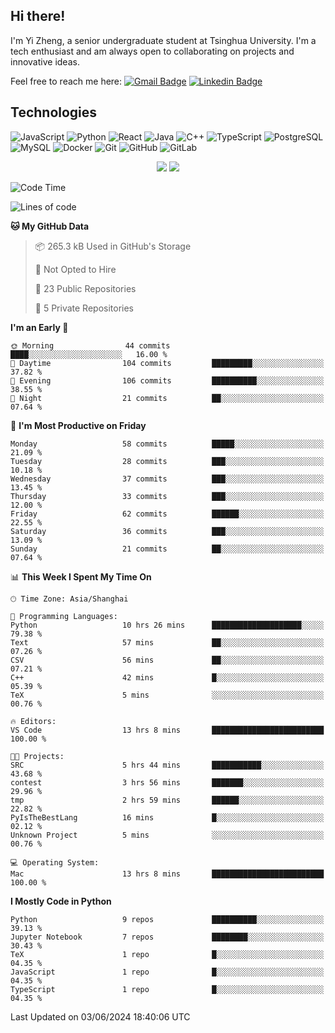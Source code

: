 ## Hi there!

I'm Yi Zheng, a senior undergraduate student at Tsinghua University. I'm a tech enthusiast and am always open to collaborating on projects and innovative ideas.

Feel free to reach me here: [![Gmail Badge](https://img.shields.io/badge/-zhengyi20thu@gmail.com-c14438?style=flat-square&logo=Gmail&logoColor=white&link=mailto:zhengyi20thu@gmail.com)](mailto:zhengyi20thu@gmail.com)
[![Linkedin Badge](https://img.shields.io/badge/-yizheng20-blue?style=flat-square&logo=Linkedin&logoColor=white&link=https://www.linkedin.com/in/yizheng20/)](https://www.linkedin.com/in/yi-zheng-mfe/)

## Technologies

![JavaScript](https://img.shields.io/badge/-JavaScript-black?style=flat-square&logo=javascript)
![Python](https://img.shields.io/badge/-Python-black?style=flat-square&logo=Python)
![React](https://img.shields.io/badge/-React-black?style=flat-square&logo=react)
![Java](https://img.shields.io/badge/-java-E34A86?style=flat-square&logo=java)
![C++](https://img.shields.io/badge/-C++-00599C?style=flat-square&logo=c)
![TypeScript](https://img.shields.io/badge/-TypeScript-007ACC?style=flat-square&logo=typescript)
![PostgreSQL](https://img.shields.io/badge/-PostgreSQL-336791?style=flat-square&logo=postgresql)
![MySQL](https://img.shields.io/badge/-MySQL-black?style=flat-square&logo=mysql)
![Docker](https://img.shields.io/badge/-Docker-black?style=flat-square&logo=docker)
![Git](https://img.shields.io/badge/-Git-black?style=flat-square&logo=git)
![GitHub](https://img.shields.io/badge/-GitHub-181717?style=flat-square&logo=github)
![GitLab](https://img.shields.io/badge/-GitLab-FCA121?style=flat-square&logo=gitlab)

<p align="center">
    <img src = "https://github-readme-stats.vercel.app/api?username=Zheng-Yi-git&show_icons=true&theme=yeblu&hide_border=true&count_private=true">
    <img src = "https://github-readme-stats.vercel.app/api/top-langs/?username=Zheng-Yi-git&hide=html,css&theme=yeblu&layout=compact&hide_border=true&count_private=true&langs_count=8">
</p>

<!--START_SECTION:waka-->
![Code Time](http://img.shields.io/badge/Code%20Time-1%2C012%20hrs%2024%20mins-blue)

![Lines of code](https://img.shields.io/badge/From%20Hello%20World%20I%27ve%20Written-2.6%20million%20lines%20of%20code-blue)

**🐱 My GitHub Data** 

> 📦 265.3 kB Used in GitHub's Storage 
 > 
> 🚫 Not Opted to Hire
 > 
> 📜 23 Public Repositories 
 > 
> 🔑 5 Private Repositories 
 > 
**I'm an Early 🐤** 

```text
🌞 Morning                44 commits          ████░░░░░░░░░░░░░░░░░░░░░   16.00 % 
🌆 Daytime                104 commits         █████████░░░░░░░░░░░░░░░░   37.82 % 
🌃 Evening                106 commits         ██████████░░░░░░░░░░░░░░░   38.55 % 
🌙 Night                  21 commits          ██░░░░░░░░░░░░░░░░░░░░░░░   07.64 % 
```
📅 **I'm Most Productive on Friday** 

```text
Monday                   58 commits          █████░░░░░░░░░░░░░░░░░░░░   21.09 % 
Tuesday                  28 commits          ███░░░░░░░░░░░░░░░░░░░░░░   10.18 % 
Wednesday                37 commits          ███░░░░░░░░░░░░░░░░░░░░░░   13.45 % 
Thursday                 33 commits          ███░░░░░░░░░░░░░░░░░░░░░░   12.00 % 
Friday                   62 commits          ██████░░░░░░░░░░░░░░░░░░░   22.55 % 
Saturday                 36 commits          ███░░░░░░░░░░░░░░░░░░░░░░   13.09 % 
Sunday                   21 commits          ██░░░░░░░░░░░░░░░░░░░░░░░   07.64 % 
```


📊 **This Week I Spent My Time On** 

```text
🕑︎ Time Zone: Asia/Shanghai

💬 Programming Languages: 
Python                   10 hrs 26 mins      ████████████████████░░░░░   79.38 % 
Text                     57 mins             ██░░░░░░░░░░░░░░░░░░░░░░░   07.26 % 
CSV                      56 mins             ██░░░░░░░░░░░░░░░░░░░░░░░   07.21 % 
C++                      42 mins             █░░░░░░░░░░░░░░░░░░░░░░░░   05.39 % 
TeX                      5 mins              ░░░░░░░░░░░░░░░░░░░░░░░░░   00.76 % 

🔥 Editors: 
VS Code                  13 hrs 8 mins       █████████████████████████   100.00 % 

🐱‍💻 Projects: 
SRC                      5 hrs 44 mins       ███████████░░░░░░░░░░░░░░   43.68 % 
contest                  3 hrs 56 mins       ███████░░░░░░░░░░░░░░░░░░   29.96 % 
tmp                      2 hrs 59 mins       ██████░░░░░░░░░░░░░░░░░░░   22.82 % 
PyIsTheBestLang          16 mins             █░░░░░░░░░░░░░░░░░░░░░░░░   02.12 % 
Unknown Project          5 mins              ░░░░░░░░░░░░░░░░░░░░░░░░░   00.76 % 

💻 Operating System: 
Mac                      13 hrs 8 mins       █████████████████████████   100.00 % 
```

**I Mostly Code in Python** 

```text
Python                   9 repos             ██████████░░░░░░░░░░░░░░░   39.13 % 
Jupyter Notebook         7 repos             ████████░░░░░░░░░░░░░░░░░   30.43 % 
TeX                      1 repo              █░░░░░░░░░░░░░░░░░░░░░░░░   04.35 % 
JavaScript               1 repo              █░░░░░░░░░░░░░░░░░░░░░░░░   04.35 % 
TypeScript               1 repo              █░░░░░░░░░░░░░░░░░░░░░░░░   04.35 % 
```




 Last Updated on 03/06/2024 18:40:06 UTC
<!--END_SECTION:waka-->
